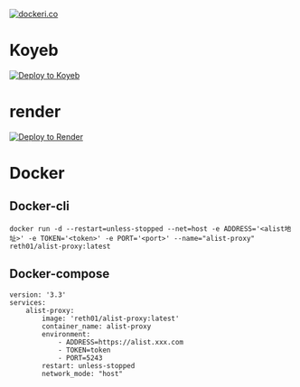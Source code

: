 [![dockeri.co](https://dockerico.blankenship.io/image/reth01/alist-proxy)](https://hub.docker.com/r/reth01/alist-proxy)

# Koyeb
[![Deploy to Koyeb](https://www.koyeb.com/static/images/deploy/button.svg)](https://app.koyeb.com/deploy?type=docker&name=proxy&ports=5243;http;/&env[ADDRESS]=&env[TOKEN]=&env&image=docker.io/reth01/alist-proxy)

# render
[![Deploy to Render](https://render.com/images/deploy-to-render-button.svg)](https://render.com/deploy)

# Docker
## Docker-cli
```
docker run -d --restart=unless-stopped --net=host -e ADDRESS='<alist地址>' -e TOKEN='<token>' -e PORT='<port>' --name="alist-proxy" reth01/alist-proxy:latest
```

## Docker-compose
```
version: '3.3'
services:
    alist-proxy:
        image: 'reth01/alist-proxy:latest'
        container_name: alist-proxy
        environment:
            - ADDRESS=https://alist.xxx.com
            - TOKEN=token     
            - PORT=5243 
        restart: unless-stopped
        network_mode: "host"
```